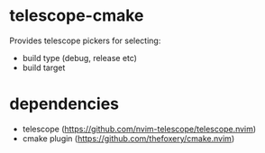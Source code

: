 
# telescope-cmake

Provides telescope pickers for selecting:
- build type (debug, release etc)
- build target

# dependencies

- telescope (https://github.com/nvim-telescope/telescope.nvim)
- cmake plugin (https://github.com/thefoxery/cmake.nvim)

